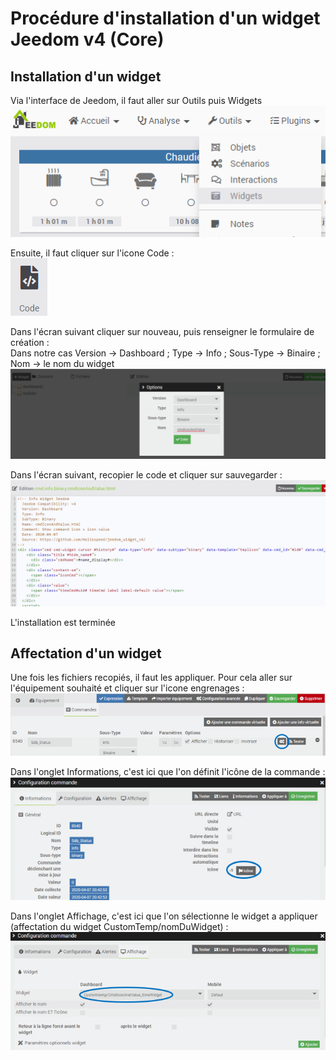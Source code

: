 # Procédure d'installation d'un widget Jeedom v4 (Core)

## Installation d'un widget
Via l'interface de Jeedom, il faut aller sur Outils puis Widgets
![Core Widgets](./images/outilsWidgets.png)

Ensuite, il faut cliquer sur l'icone Code :  
 ![Icone Code](./images/WidgetsCodeIcon.png)

Dans l'écran suivant cliquer sur nouveau, puis renseigner le formulaire de création :  
Dans notre cas Version -> Dashboard ; Type -> Info ; Sous-Type -> Binaire ; Nom -> le nom du widget
 ![Nouveau](./images/WidgetsCodeNew.png)

Dans l'écran suivant, recopier le code et cliquer sur sauvegarder :  
 ![Edition du code](./images/WidgetsCodeEdit.png)

L'installation est terminée

## Affectation d'un widget

Une fois les fichiers recopiés, il faut les appliquer.
Pour cela aller sur l'équipement souhaité et cliquer sur l'icone engrenages :
![configuration commande](./doc/images/cmd.info.binary_example.png)

Dans l'onglet Informations, c'est ici que l'on définit l'icône de la commande :
![Choix de l'icone de la commande](./doc/images/defineIcon.png)

Dans l'onglet Affichage, c'est ici que l'on sélectionne le widget a appliquer (affectation du widget CustomTemp/nomDuWidget) :
![Application du widget](./doc/images/applyWidget.png)
